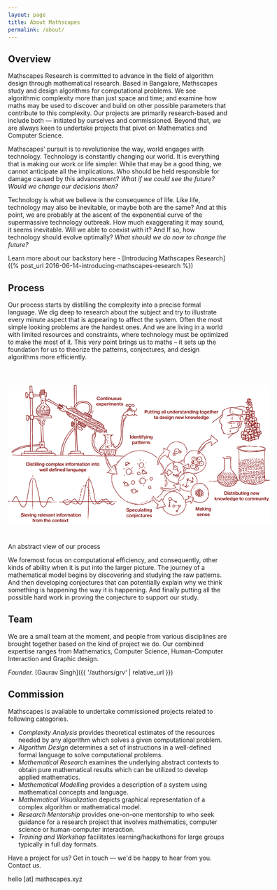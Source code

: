 ```yaml
---
layout: page
title: About Mathscapes
permalink: /about/
---
```


## Overview
Mathscapes Research is committed to advance in the field of algorithm design through mathematical research. Based in Bangalore, Mathscapes study and design algorithms for computational problems. We see algorithmic complexity more than just space and time; and examine how maths may be used to discover and build on other possible parameters that contribute to this complexity. Our projects are primarily research-based and include both — initiated by ourselves and commissioned. Beyond that, we are always keen to undertake projects that pivot on Mathematics and Computer Science. 

Mathscapes' pursuit is to revolutionise the way, world engages with technology. Technology is constantly changing our world. It is everything that is making our work or life simpler. While that may be a good thing, we cannot anticipate all the implications. Who should be held responsible for damage caused by this advancement? _What if we could see the future? Would we change our decisions then?_

Technology is what we believe is the consequence of life. Like life, technology may also be inevitable, or maybe both are the same? And at this point, we are probably at the ascent of the exponential curve of the supermassive technology outbreak. How much exaggerating it may sound, it seems inevitable. Will we able to coexist with it? And If so, how technology should evolve optimally? _What should we do now to change the future?_

Learn more about our backstory here - [Introducing Mathscapes Research]({% post_url 2016-06-14-introducing-mathscapes-research %})

## Process
Our process starts by distilling the complexity into a precise formal language. We dig deep to research about the subject and try to illustrate every minute aspect that is appearing to affect the system. Often the most simple looking problems are the hardest ones. And we are living in a world with limited resources and constraints, where technology must be optimized to make the most of it. This very point brings us to maths – it sets up the foundation for us to theorize the patterns, conjectures, and design algorithms more efficiently.

<img src="/assets/images/process.svg" style="margin-bottom: 3em; margin-top: 3em; max-width: 600px;">
<figcaption>An abstract view of our process</figcaption>

We foremost focus on computational efficiency, and consequently, other kinds of ability when it is put into the larger picture. The journey of a mathematical model begins by discovering and studying the raw patterns. And then developing conjectures that can potentially explain why we think something is happening the way it is happening. And finally putting all the possible hard work in proving the conjecture to support our study.

## Team
We are a small team at the moment, and people from various disciplines are brought together based on the kind of project we do. Our combined expertise ranges from Mathematics, Computer Science, Human-Computer Interaction and Graphic design.

_Founder._ [Gaurav Singh]({{ '/authors/grv' | relative_url }})

## Commission
Mathscapes is available to undertake commissioned projects related to following categories.

- _Complexity Analysis_ provides theoretical estimates of the resources needed by any algorithm which solves a given computational problem.
- _Algorithm Design_ determines a set of instructions in a well-defined formal language to solve computational problems.
- _Mathematical Research_ examines the underlying abstract contexts to obtain pure mathematical results which can be utilized to develop applied mathematics.
- _Mathematical Modelling_ provides a description of a system using mathematical concepts and language.
- _Mathematical Visualization_ depicts graphical representation of a complex algorithm or mathematical model.
- _Research Mentorship_ provides one-on-one mentorship to who seek guidance for a research project that involves mathematics, computer science or human-computer interaction.
- _Training and Workshop_ facilitates learning/hackathons for large groups typically in full day formats.

Have a project for us? Get in touch — we'd be happy to hear from you. Contact us.

hello [at] mathscapes.xyz